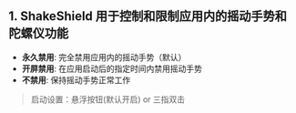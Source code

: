 

## 1. ShakeShield 用于控制和限制应用内的摇动手势和陀螺仪功能
- **永久禁用**: 完全禁用应用内的摇动手势（默认）
- **开屏禁用**: 在应用启动后的指定时间内禁用摇动手势
- **不禁用**: 保持摇动手势正常工作
> 启动设置：悬浮按钮(默认开启) or 三指双击

